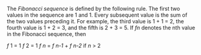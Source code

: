 The _Fibonacci sequence_ is defined by the following rule. The first two values in the sequence are 1 and 1. Every subsequent value is the sum of the two values preceding it. For example, the third value is 1 + 1 = 2, the fourth value is 1 + 2 = 3, and the fifth is 2 + 3 = 5. If _fn_ denotes the nth value in the Fibonacci sequence, then

 _f_ 1 = 1
_f_ 2 = 1
_f_ _n_ = _f_ _n-1_ + _f_ _n-2_ if _n_ > 2 